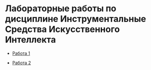 # Лабораторные работы по дисциплине Инструментальные Средства Искусственного Интеллекта

- [Работа 1](./work1.ipynb)


- [Работа 2](./work2.ipynb)